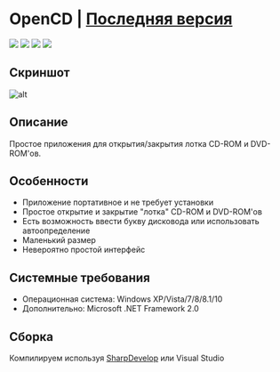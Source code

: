 # OpenCD | [Последняя версия](https://github.com/Zalexanninev15/OpenCD/releases/tag/1.2)

[![](https://img.shields.io/badge/platform-Windows-blue.svg)](https://github.com/Zalexanninev15/OpenCD)
[![](https://img.shields.io/github/v/release/Zalexanninev15/OpenCD)](https://github.com/Zalexanninev15/OpenCD/releases/latest)
[![](https://img.shields.io/github/downloads/Zalexanninev15/OpenCD/total.svg)](https://github.com/Zalexanninev15/OpenCD/releases)
[![](https://img.shields.io/badge/license-GPLv3-green.svg)](LICENSE)

## Скриншот

![alt](https://i.imgur.com/fszB3aC.png)

## Описание

Простое приложения для открытия/закрытия лотка CD-ROM и DVD-ROM'ов.

## Особенности

* Приложение портативное и не требует установки
* Простое открытие и закрытие "лотка" CD-ROM и DVD-ROM'ов
* Есть возможность ввести букву дисковода или использовать автоопределение
* Маленький размер
* Невероятно простой интерфейс

## Системные требования

* Операционная система: Windows XP/Vista/7/8/8.1/10
* Дополнительно: Microsoft .NET Framework 2.0

## Сборка

Компилируем используя [SharpDevelop](https://sourceforge.net/projects/sharpdevelop/) или Visual Studio
